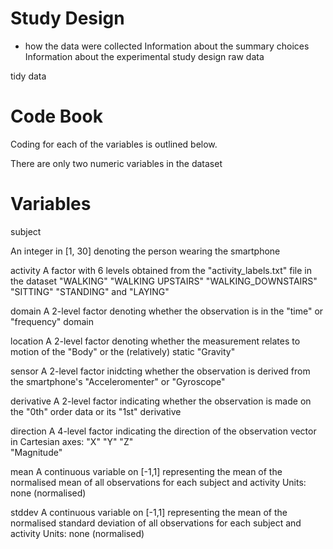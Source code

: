 Study Design
============
- how the data were collected
Information about the summary choices
Information about the experimental study design
raw data

tidy data

Code Book
=========
Coding for each of the variables is outlined below.

There are only two numeric variables in the dataset

Variables
=========
subject

An integer in [1, 30] denoting the person wearing the smartphone

activity
    A factor with 6 levels obtained from the "activity_labels.txt" file in the dataset
        "WALKING"
        "WALKING UPSTAIRS"
        "WALKING_DOWNSTAIRS"
        "SITTING"
        "STANDING" and
        "LAYING"


domain
    A 2-level factor denoting whether the observation is in the 
        "time" or 
        "frequency" domain

location
    A 2-level factor denoting whether the measurement relates to motion of the
        "Body" or the (relatively) static 
        "Gravity"

sensor
    A 2-level factor inidcting whether the observation is derived from the smartphone's 
        "Acceleromenter" or 
        "Gyroscope"

derivative
    A 2-level factor indicating whether the observation is made on the 
        "0th" order data or its
        "1st" derivative

direction
    A 4-level factor indicating the direction of the observation vector in Cartesian axes:
        "X" 
        "Y"
        "Z"  
        "Magnitude"

mean
    A continuous variable on [-1,1] representing the mean of the normalised mean of all observations
    for each subject and activity
    Units: none (normalised)

stddev
    A continuous variable on [-1,1] representing the mean of the normalised standard deviation of all observations
    for each subject and activity 
    Units: none (normalised)
